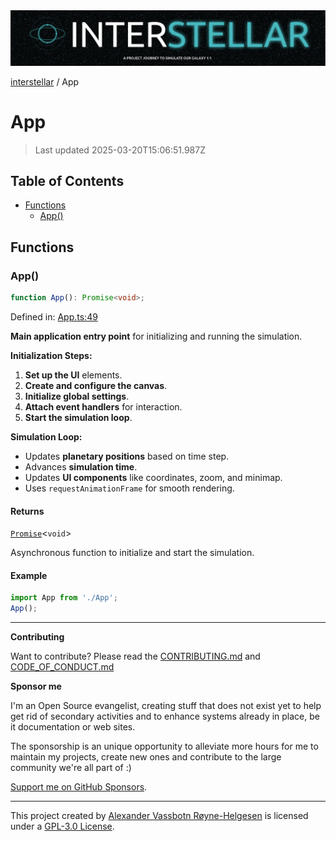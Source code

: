 <div><img alt="SPECCER logo" src="https://raw.githubusercontent.com/phun-ky/interstellar/main/public/interstellar-header.png" style="max-height:120px;"/></div>

[interstellar](README.md) / App

# App

> Last updated 2025-03-20T15:06:51.987Z

## Table of Contents

- [Functions](#functions)
  - [App()](#app-1)

## Functions

### App()

```ts
function App(): Promise<void>;
```

Defined in:
[App.ts:49](https://github.com/phun-ky/interstellar/blob/main/src/App.ts#L49)

**Main application entry point** for initializing and running the simulation.

**Initialization Steps:**

1. **Set up the UI** elements.
2. **Create and configure the canvas**.
3. **Initialize global settings**.
4. **Attach event handlers** for interaction.
5. **Start the simulation loop**.

**Simulation Loop:**

- Updates **planetary positions** based on time step.
- Advances **simulation time**.
- Updates **UI components** like coordinates, zoom, and minimap.
- Uses `requestAnimationFrame` for smooth rendering.

#### Returns

[`Promise`](https://developer.mozilla.org/docs/Web/JavaScript/Reference/Global_Objects/Promise)<`void`>

Asynchronous function to initialize and start the simulation.

#### Example

```ts
import App from './App';
App();
```

---

**Contributing**

Want to contribute? Please read the
[CONTRIBUTING.md](https://github.com/phun-ky/interstellar/blob/main/CONTRIBUTING.md)
and
[CODE_OF_CONDUCT.md](https://github.com/phun-ky/interstellar/blob/main/CODE_OF_CONDUCT.md)

**Sponsor me**

I'm an Open Source evangelist, creating stuff that does not exist yet to help
get rid of secondary activities and to enhance systems already in place, be it
documentation or web sites.

The sponsorship is an unique opportunity to alleviate more hours for me to
maintain my projects, create new ones and contribute to the large community
we're all part of :)

[Support me on GitHub Sponsors](https://github.com/sponsors/phun-ky).

---

This project created by [Alexander Vassbotn Røyne-Helgesen](http://phun-ky.net)
is licensed under a
[GPL-3.0 License](https://choosealicense.com/licenses/gpl-3.0/).
